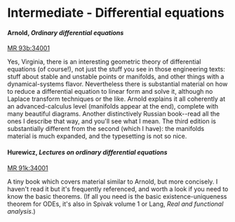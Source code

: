 # Intermediate - Differential equations

#### Arnold, *Ordinary differential equations*

[MR 93b:34001](http://www.ams.org/mathscinet-getitem?mr=93b%3A34001)

Yes, Virginia, there is an interesting geometric theory of differential equations (of course!),
not just the stuff you see in those engineering texts: stuff about stable and unstable points
or manifolds, and other things with a dynamical-systems flavor.  Nevertheless there is
substantial material on how to reduce a differential equation to linear form and solve it,
although no Laplace transform techniques or the like.  Arnold explains it all coherently at an
advanced-calculus level (manifolds appear at the end), complete with many beautiful diagrams.
Another distinctively Russian book--read all the ones I describe that way, and you'll see what
I mean.  The third edition is substantially different from the second (which I have): the
manifolds material is much expanded, and the typesetting is not so nice.

#### Hurewicz, *Lectures on ordinary differential equations*

[MR 91k:34001](http://www.ams.org/mathscinet-getitem?mr=91k%3A34001)

A tiny book which covers material similar to Arnold, but more concisely.  I haven't read it but
it's frequently referenced, and worth a look if you need to know the basic theorems.  (If all
you need is the basic existence-uniqueness theorem for ODEs, it's also in Spivak volume 1 or
Lang, *Real and functional analysis*.)
